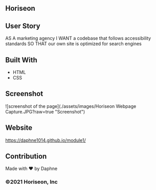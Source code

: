 ## Horiseon

## User Story
AS A marketing agency
I WANT a codebase that follows accessibility standards
SO THAT our own site is optimized for search engines

## Built With
* HTML
* CSS

## Screenshot
![screenshot of the page](./assets/images/Horiseon Webpage Capture.JPG?raw=true "Screenshot")

## Website
https://daphne1014.github.io/module1/

## Contribution
Made with ❤️ by Daphne
### ©️2021 Horiseon, Inc 

